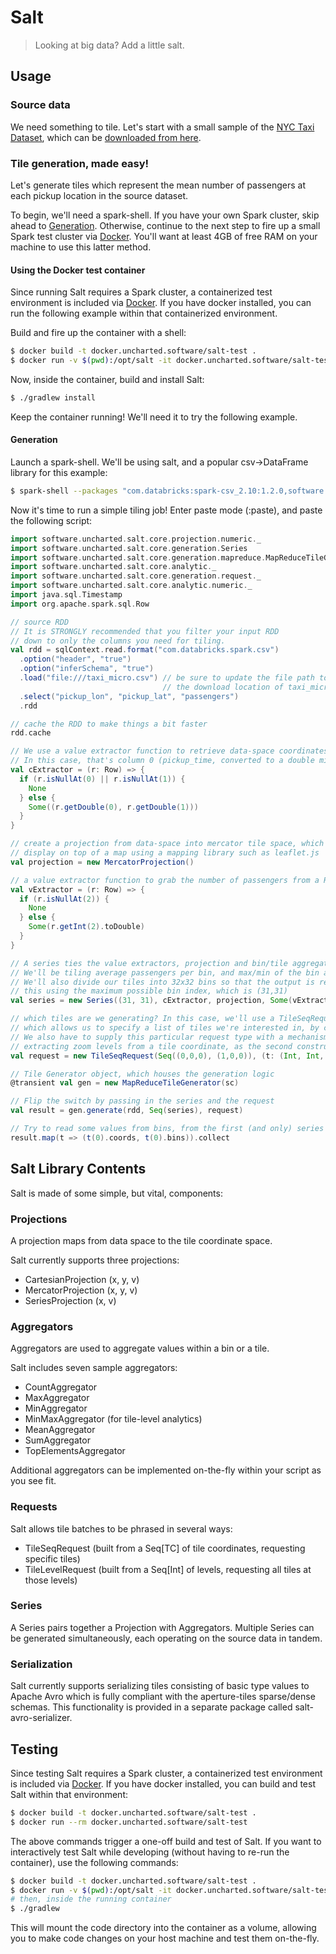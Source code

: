 # Salt
> Looking at big data? Add a little salt.

## Usage

### Source data

We need something to tile. Let's start with a small sample of the [NYC Taxi Dataset](http://www.andresmh.com/nyctaxitrips/), which can be [downloaded from here](http://assets.oculusinfo.com/pantera/taxi_micro.csv).

### Tile generation, made easy!

Let's generate tiles which represent the mean number of passengers at each pickup location in the source dataset.

To begin, we'll need a spark-shell. If you have your own Spark cluster, skip ahead to [Generation](#example-generation). Otherwise, continue to the next step to fire up a small Spark test cluster via [Docker](https://www.docker.com/). You'll want at least 4GB of free RAM on your machine to use this latter method.

#### Using the Docker test container

Since running Salt requires a Spark cluster, a containerized test environment is included via [Docker](https://www.docker.com/). If you have docker installed, you can run the following example within that containerized environment.

Build and fire up the container with a shell:

```bash
$ docker build -t docker.uncharted.software/salt-test .
$ docker run -v $(pwd):/opt/salt -it docker.uncharted.software/salt-test bash
```

Now, inside the container, build and install Salt:

```bash
$ ./gradlew install
```

Keep the container running! We'll need it to try the following example.

#### <a name="example-generation"></a>Generation

Launch a spark-shell. We'll be using salt, and a popular csv->DataFrame library for this example:

```bash
$ spark-shell --packages "com.databricks:spark-csv_2.10:1.2.0,software.uncharted.salt:salt-core:0.13.0"
```

Now it's time to run a simple tiling job! Enter paste mode (:paste), and paste the following script:

```scala
import software.uncharted.salt.core.projection.numeric._
import software.uncharted.salt.core.generation.Series
import software.uncharted.salt.core.generation.mapreduce.MapReduceTileGenerator
import software.uncharted.salt.core.analytic._
import software.uncharted.salt.core.generation.request._
import software.uncharted.salt.core.analytic.numeric._
import java.sql.Timestamp
import org.apache.spark.sql.Row

// source RDD
// It is STRONGLY recommended that you filter your input RDD
// down to only the columns you need for tiling.
val rdd = sqlContext.read.format("com.databricks.spark.csv")
  .option("header", "true")
  .option("inferSchema", "true")
  .load("file:///taxi_micro.csv") // be sure to update the file path to reflect
                                  // the download location of taxi_micro.csv
  .select("pickup_lon", "pickup_lat", "passengers")
  .rdd

// cache the RDD to make things a bit faster
rdd.cache

// We use a value extractor function to retrieve data-space coordinates from rows
// In this case, that's column 0 (pickup_time, converted to a double millisecond value) and column 1 (distance)
val cExtractor = (r: Row) => {
  if (r.isNullAt(0) || r.isNullAt(1)) {
    None
  } else {
    Some((r.getDouble(0), r.getDouble(1)))
  }
}

// create a projection from data-space into mercator tile space, which is suitable for
// display on top of a map using a mapping library such as leaflet.js
val projection = new MercatorProjection()

// a value extractor function to grab the number of passengers from a Row
val vExtractor = (r: Row) => {
  if (r.isNullAt(2)) {
    None
  } else {
    Some(r.getInt(2).toDouble)
  }
}

// A series ties the value extractors, projection and bin/tile aggregators together.
// We'll be tiling average passengers per bin, and max/min of the bin averages per tile
// We'll also divide our tiles into 32x32 bins so that the output is readable. We specify
// this using the maximum possible bin index, which is (31,31)
val series = new Series((31, 31), cExtractor, projection, Some(vExtractor), MeanAggregator, Some(MinMaxAggregator))

// which tiles are we generating? In this case, we'll use a TileSeqRequest
// which allows us to specify a list of tiles we're interested in, by coordinate.
// We also have to supply this particular request type with a mechanism for
// extracting zoom levels from a tile coordinate, as the second construction parameter.
val request = new TileSeqRequest(Seq((0,0,0), (1,0,0)), (t: (Int, Int, Int)) => t._1)

// Tile Generator object, which houses the generation logic
@transient val gen = new MapReduceTileGenerator(sc)

// Flip the switch by passing in the series and the request
val result = gen.generate(rdd, Seq(series), request)

// Try to read some values from bins, from the first (and only) series
result.map(t => (t(0).coords, t(0).bins)).collect
```

## Salt Library Contents

Salt is made of some simple, but vital, components:

### Projections

A projection maps from data space to the tile coordinate space.

Salt currently supports three projections:
 * CartesianProjection (x, y, v)
 * MercatorProjection (x, y, v)
 * SeriesProjection (x, v)

### Aggregators

Aggregators are used to aggregate values within a bin or a tile.

Salt includes seven sample aggregators:

 * CountAggregator
 * MaxAggregator
 * MinAggregator
 * MinMaxAggregator (for tile-level analytics)
 * MeanAggregator
 * SumAggregator
 * TopElementsAggregator

Additional aggregators can be implemented on-the-fly within your script as you see fit.

### Requests

Salt allows tile batches to be phrased in several ways:

 * TileSeqRequest (built from a Seq[TC] of tile coordinates, requesting specific tiles)
 * TileLevelRequest (built from a Seq[Int] of levels, requesting all tiles at those levels)

### Series

A Series pairs together a Projection with Aggregators. Multiple Series can be generated simultaneously, each operating on the source data in tandem.

### Serialization

Salt currently supports serializing tiles consisting of basic type values to Apache Avro which is fully compliant with the aperture-tiles sparse/dense schemas. This functionality is provided in a separate package called salt-avro-serializer.

## Testing

Since testing Salt requires a Spark cluster, a containerized test environment is included via [Docker](https://www.docker.com/). If you have docker installed, you can build and test Salt within that environment:

```bash
$ docker build -t docker.uncharted.software/salt-test .
$ docker run --rm docker.uncharted.software/salt-test
```

The above commands trigger a one-off build and test of Salt. If you want to interactively test Salt while developing (without having to re-run the container), use the following commands:

```bash
$ docker build -t docker.uncharted.software/salt-test .
$ docker run -v $(pwd):/opt/salt -it docker.uncharted.software/salt-test bash
# then, inside the running container
$ ./gradlew
```

This will mount the code directory into the container as a volume, allowing you to make code changes on your host machine and test them on-the-fly.
